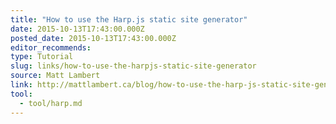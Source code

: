 ```yaml
---
title: "How to use the Harp.js static site generator"
date: 2015-10-13T17:43:00.000Z
posted_date: 2015-10-13T17:43:00.000Z
editor_recommends:
type: Tutorial
slug: links/how-to-use-the-harpjs-static-site-generator
source: Matt Lambert
link: http://mattlambert.ca/blog/how-to-use-the-harp-js-static-site-generator/
tool:
  - tool/harp.md
---
```





